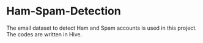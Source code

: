# Ham-Spam-Detection
The email dataset to detect Ham and Spam accounts is used in this project. The codes are written in Hive.
